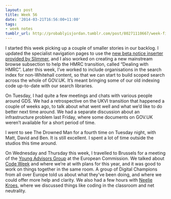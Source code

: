 ```yaml
---
layout: post
title: Week 56
date: '2014-03-21T16:56:00+11:00'
tags:
- week notes
tumblr_url: http://probablyisjordan.tumblr.com/post/80271110667/week-fifty-six
---
```

<p>I started this week picking up a couple of smaller stories in our backlog. I updated the specialist navigation pages to use the <a href="https://github.com/alphagov/slimmer/pull/65">new beta notice inserter provided by Slimmer</a>, and I also worked on creating a new mainstream browse subsection to help the HMRC transition, called &ldquo;Dealing with HMRC&rdquo;. Later this week, I&rsquo;ve  worked to include organisations in the search index for non-Whitehall content, so that we can start to build scoped search across the whole of GOV.UK. It&rsquo;s meant bringing some of our old indexing code up-to-date with our search libraries.</p>

<p>On Tuesday, I had quite a few meetings and chats with various people around GDS. We had a retrospective on the UKVI transition that happened a couple of weeks ago, to talk about what went well and what we&rsquo;d like to do better next time around. We had a separate discussion about an infrastructure problem last Friday, where some documents on GOV.UK weren&rsquo;t available for a short period of time.</p>

<p>I went to see The Drowned Man for a fourth time on Tuesday night, with Matt, David and Ben. It is still excellent. I spent a lot of time outside the studios this time around.</p>

<p>On Wednesday and Thursday this week, I travelled to Brussels for a meeting of the <a href="http://ec.europa.eu/digital-agenda/en/young-advisors">Young Advisors Group</a> at the European Commission. We talked about <a href="http://codeweek.eu">Code Week</a> and where we&rsquo;re at with plans for this year, and it was good to work on things together in the same room. A group of Digital Champions from all over Europe told us about what they&rsquo;ve been doing, and where we could offer more help and clarity. We also had a few hours with <a href="https://twitter.com/neeliekroeseu">Neelie Kroes</a>, where we discussed things like coding in the classroom and net neutrality.</p>
